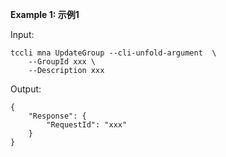 **Example 1: 示例1**



Input: 

```
tccli mna UpdateGroup --cli-unfold-argument  \
    --GroupId xxx \
    --Description xxx
```

Output: 
```
{
    "Response": {
        "RequestId": "xxx"
    }
}
```

